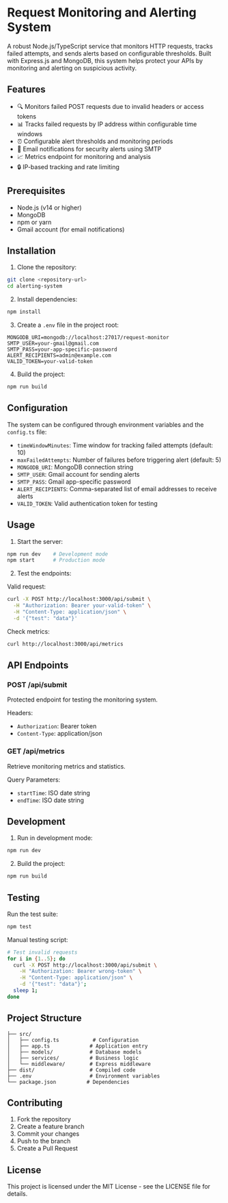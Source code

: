 # Request Monitoring and Alerting System

A robust Node.js/TypeScript service that monitors HTTP requests, tracks failed attempts, and sends alerts based on configurable thresholds. Built with Express.js and MongoDB, this system helps protect your APIs by monitoring and alerting on suspicious activity.

## Features

- 🔍 Monitors failed POST requests due to invalid headers or access tokens
- 📊 Tracks failed requests by IP address within configurable time windows
- ⏰ Configurable alert thresholds and monitoring periods
- 📧 Email notifications for security alerts using SMTP
- 📈 Metrics endpoint for monitoring and analysis
- 🔒 IP-based tracking and rate limiting

## Prerequisites

- Node.js (v14 or higher)
- MongoDB
- npm or yarn
- Gmail account (for email notifications)

## Installation

1. Clone the repository:

```bash
git clone <repository-url>
cd alerting-system
```

2. Install dependencies:

```bash
npm install
```

3. Create a `.env` file in the project root:

```env
MONGODB_URI=mongodb://localhost:27017/request-monitor
SMTP_USER=your-gmail@gmail.com
SMTP_PASS=your-app-specific-password
ALERT_RECIPIENTS=admin@example.com
VALID_TOKEN=your-valid-token
```

4. Build the project:

```bash
npm run build
```

## Configuration

The system can be configured through environment variables and the `config.ts` file:

- `timeWindowMinutes`: Time window for tracking failed attempts (default: 10)
- `maxFailedAttempts`: Number of failures before triggering alert (default: 5)
- `MONGODB_URI`: MongoDB connection string
- `SMTP_USER`: Gmail account for sending alerts
- `SMTP_PASS`: Gmail app-specific password
- `ALERT_RECIPIENTS`: Comma-separated list of email addresses to receive alerts
- `VALID_TOKEN`: Valid authentication token for testing

## Usage

1. Start the server:

```bash
npm run dev    # Development mode
npm start      # Production mode
```

2. Test the endpoints:

Valid request:

```bash
curl -X POST http://localhost:3000/api/submit \
  -H "Authorization: Bearer your-valid-token" \
  -H "Content-Type: application/json" \
  -d '{"test": "data"}'
```

Check metrics:

```bash
curl http://localhost:3000/api/metrics
```

## API Endpoints

### POST /api/submit

Protected endpoint for testing the monitoring system.

Headers:

- `Authorization`: Bearer token
- `Content-Type`: application/json

### GET /api/metrics

Retrieve monitoring metrics and statistics.

Query Parameters:

- `startTime`: ISO date string
- `endTime`: ISO date string

## Development

1. Run in development mode:

```bash
npm run dev
```

2. Build the project:

```bash
npm run build
```

## Testing

Run the test suite:

```bash
npm test
```

Manual testing script:

```bash
# Test invalid requests
for i in {1..5}; do 
  curl -X POST http://localhost:3000/api/submit \
    -H "Authorization: Bearer wrong-token" \
    -H "Content-Type: application/json" \
    -d '{"test": "data"}';
  sleep 1;
done
```

## Project Structure

```
├── src/
│   ├── config.ts           # Configuration
│   ├── app.ts             # Application entry
│   ├── models/            # Database models
│   ├── services/          # Business logic
│   └── middleware/        # Express middleware
├── dist/                  # Compiled code
├── .env                   # Environment variables
└── package.json          # Dependencies
```

## Contributing

1. Fork the repository
2. Create a feature branch
3. Commit your changes
4. Push to the branch
5. Create a Pull Request

## License

This project is licensed under the MIT License - see the LICENSE file for details.
